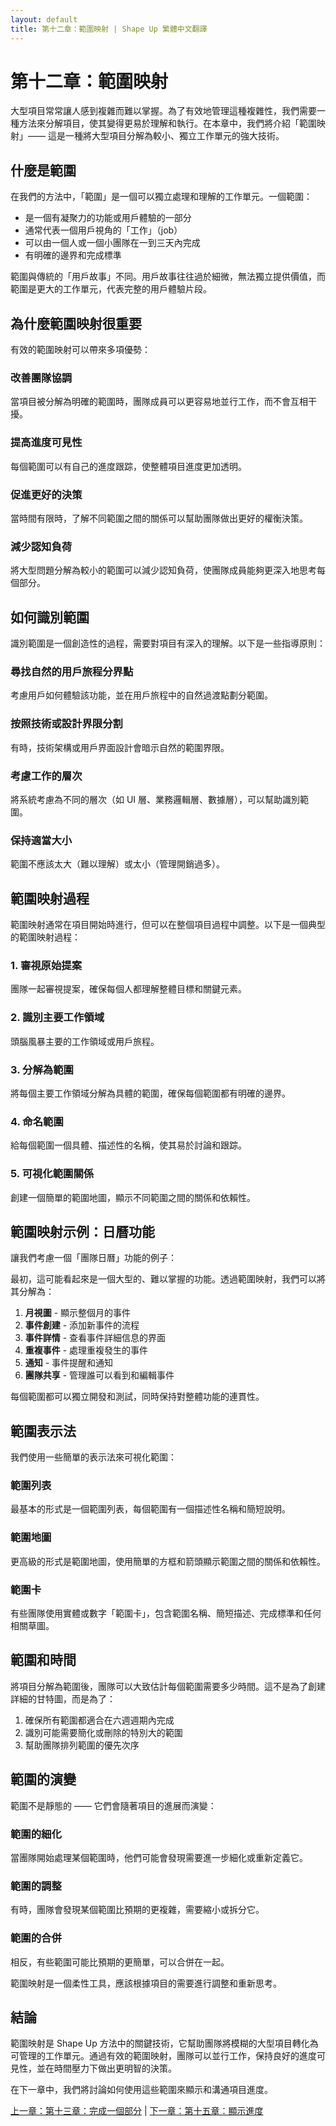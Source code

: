 ```yaml
---
layout: default
title: 第十二章：範圍映射 | Shape Up 繁體中文翻譯
---
```


# 第十二章：範圍映射

大型項目常常讓人感到複雜而難以掌握。為了有效地管理這種複雜性，我們需要一種方法來分解項目，使其變得更易於理解和執行。在本章中，我們將介紹「範圍映射」—— 這是一種將大型項目分解為較小、獨立工作單元的強大技術。

## 什麼是範圍

在我們的方法中，「範圍」是一個可以獨立處理和理解的工作單元。一個範圍：

- 是一個有凝聚力的功能或用戶體驗的一部分
- 通常代表一個用戶視角的「工作」（job）
- 可以由一個人或一個小團隊在一到三天內完成
- 有明確的邊界和完成標準

範圍與傳統的「用戶故事」不同。用戶故事往往過於細微，無法獨立提供價值，而範圍是更大的工作單元，代表完整的用戶體驗片段。

## 為什麼範圍映射很重要

有效的範圍映射可以帶來多項優勢：

### 改善團隊協調

當項目被分解為明確的範圍時，團隊成員可以更容易地並行工作，而不會互相干擾。

### 提高進度可見性

每個範圍可以有自己的進度跟踪，使整體項目進度更加透明。

### 促進更好的決策

當時間有限時，了解不同範圍之間的關係可以幫助團隊做出更好的權衡決策。

### 減少認知負荷

將大型問題分解為較小的範圍可以減少認知負荷，使團隊成員能夠更深入地思考每個部分。

## 如何識別範圍

識別範圍是一個創造性的過程，需要對項目有深入的理解。以下是一些指導原則：

### 尋找自然的用戶旅程分界點

考慮用戶如何體驗該功能，並在用戶旅程中的自然過渡點劃分範圍。

### 按照技術或設計界限分割

有時，技術架構或用戶界面設計會暗示自然的範圍界限。

### 考慮工作的層次

將系統考慮為不同的層次（如 UI 層、業務邏輯層、數據層），可以幫助識別範圍。

### 保持適當大小

範圍不應該太大（難以理解）或太小（管理開銷過多）。

## 範圍映射過程

範圍映射通常在項目開始時進行，但可以在整個項目過程中調整。以下是一個典型的範圍映射過程：

### 1. 審視原始提案

團隊一起審視提案，確保每個人都理解整體目標和關鍵元素。

### 2. 識別主要工作領域

頭腦風暴主要的工作領域或用戶旅程。

### 3. 分解為範圍

將每個主要工作領域分解為具體的範圍，確保每個範圍都有明確的邊界。

### 4. 命名範圍

給每個範圍一個具體、描述性的名稱，使其易於討論和跟踪。

### 5. 可視化範圍關係

創建一個簡單的範圍地圖，顯示不同範圍之間的關係和依賴性。

## 範圍映射示例：日曆功能

讓我們考慮一個「團隊日曆」功能的例子：

最初，這可能看起來是一個大型的、難以掌握的功能。透過範圍映射，我們可以將其分解為：

1. **月視圖** - 顯示整個月的事件
2. **事件創建** - 添加新事件的流程
3. **事件詳情** - 查看事件詳細信息的界面
4. **重複事件** - 處理重複發生的事件
5. **通知** - 事件提醒和通知
6. **團隊共享** - 管理誰可以看到和編輯事件

每個範圍都可以獨立開發和測試，同時保持對整體功能的連貫性。

## 範圍表示法

我們使用一些簡單的表示法來可視化範圍：

### 範圍列表

最基本的形式是一個範圍列表，每個範圍有一個描述性名稱和簡短說明。

### 範圍地圖

更高級的形式是範圍地圖，使用簡單的方框和箭頭顯示範圍之間的關係和依賴性。

### 範圍卡

有些團隊使用實體或數字「範圍卡」，包含範圍名稱、簡短描述、完成標準和任何相關草圖。

## 範圍和時間

將項目分解為範圍後，團隊可以大致估計每個範圍需要多少時間。這不是為了創建詳細的甘特圖，而是為了：

1. 確保所有範圍都適合在六週週期內完成
2. 識別可能需要簡化或刪除的特別大的範圍
3. 幫助團隊排列範圍的優先次序

## 範圍的演變

範圍不是靜態的 —— 它們會隨著項目的進展而演變：

### 範圍的細化

當團隊開始處理某個範圍時，他們可能會發現需要進一步細化或重新定義它。

### 範圍的調整

有時，團隊會發現某個範圍比預期的更複雜，需要縮小或拆分它。

### 範圍的合併

相反，有些範圍可能比預期的更簡單，可以合併在一起。

範圍映射是一個柔性工具，應該根據項目的需要進行調整和重新思考。

## 結論

範圍映射是 Shape Up 方法中的關鍵技術，它幫助團隊將模糊的大型項目轉化為可管理的工作單元。通過有效的範圍映射，團隊可以並行工作，保持良好的進度可見性，並在時間壓力下做出更明智的決策。

在下一章中，我們將討論如何使用這些範圍來顯示和溝通項目進度。

[上一章：第十三章：完成一個部分](./13-get-one-piece-done.html) | [下一章：第十五章：顯示進度](./15-show-progress.html) 